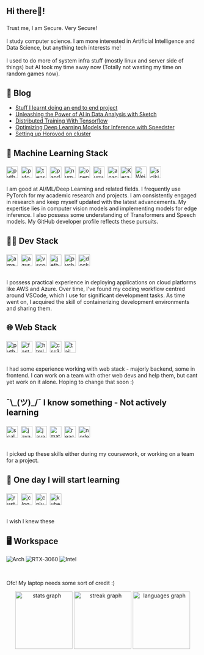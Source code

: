 <h2 align="left">Hi there👋!</h2>

###

<p align="left">Trust me, I am Secure. Very Secure!<br><br>I study computer science. I am more interested in Artificial Intelligence and Data Science, but anything tech interests me!<br><br>I used to do more of system infra stuff (mostly linux and server side of things) but AI took my time away now (Totally not wasting my time on random games now).</p>

## 📝 Blog
<!-- BLOGPOSTS:START -->
- [Stuff I learnt doing an end to end project](https://supersecurehuman.github.io/My-Tips-working-On-End-To-End-Project/)
- [Unleashing the Power of AI in Data Analysis with Sketch](https://supersecurehuman.github.io/Sketch-The-AI-DataFrame-Master/)
- [Distributed Training With Tensorflow](https://supersecurehuman.github.io/Tensorflow-Distribtuted-Training/)
- [Optimizing Deep Learning Models for Inference with Speedster](https://supersecurehuman.github.io/Speedster-Optimize-Deep-Learning-Models-For-Inference/)
- [Setting up Horovod on cluster](https://supersecurehuman.github.io/Horovod-Setup/)
<!-- BLOGPOSTS:END -->

###

<h2 align="left">🤖 Machine Learning Stack</h2>

###

<div align="left">
<img src="https://img.shields.io/badge/Python-3776AB?logo=python&logoColor=white&style=for-the-badge" height="30"
  alt="python logo" />
  <img width="0" />
<img src="https://img.shields.io/badge/PyTorch-EE4C2C?logo=pytorch&logoColor=white&style=for-the-badge" height="30"
  alt="pytorch logo" />
  <img width="0" />
<img src="https://img.shields.io/badge/TensorFlow-FF6F00?logo=tensorflow&logoColor=black&style=for-the-badge"
  height="30" alt="tensorflow logo" />
  <img width="0" />
<img src="https://img.shields.io/badge/pandas-150458?logo=pandas&logoColor=white&style=for-the-badge" height="30"
  alt="pandas logo" />
  <img width="0" />
<img src="https://img.shields.io/badge/NumPy-013243?logo=numpy&logoColor=white&style=for-the-badge" height="30"
  alt="numpy logo" />
  <img width="0" />
<img src="https://img.shields.io/badge/OpenCV-5C3EE8?logo=opencv&logoColor=white&style=for-the-badge" height="30"
  alt="opencv logo" />
  <img width="0" />
<img src="https://img.shields.io/badge/Jupyter-F37626?logo=jupyter&logoColor=black&style=for-the-badge" height="30"
  alt="jupyter logo" />
  <img width="0" />
<img src="https://img.shields.io/badge/Anaconda-44A833?logo=anaconda&logoColor=white&style=for-the-badge" height="30"
  alt="anaconda logo" />
<img src="https://img.shields.io/badge/Keras-%23D00000.svg?style=for-the-badge&logo=Keras&logoColor=white" height="30" alt="Keras logo" />
  <img width="0" />
<img src="https://img.shields.io/badge/Weights_&_Biases-FFBE00?style=for-the-badge&logo=WeightsAndBiases&logoColor=white" height="30" alt="Weights & Biases logo" />
  <img width="0" />
<img src="https://img.shields.io/badge/scikit--learn-%23F7931E.svg?style=for-the-badge&logo=scikit-learn&logoColor=white" height="30" alt="scikit-learn logo" />
</div>

<br>
I am good at AI/ML/Deep Learning and related fields. I frequently use PyTorch for my academic research and projects. I am consistently engaged in research and keep myself updated with the latest advancements. My expertise lies in computer vision models and implementing models for edge inference. I also possess some understanding of Transformers and Speech models. My GitHub developer profile reflects these pursuits.

###

<h2 align="left">👨‍💻 Dev Stack</h2>

###

<div align="left">
  <img src="https://img.shields.io/badge/Amazon AWS-232F3E?logo=amazonaws&logoColor=white&style=for-the-badge" height="30" alt="amazonwebservices logo"  />
  <img width="0" />
  <img src="https://img.shields.io/badge/Microsoft Azure-0078D4?logo=microsoftazure&logoColor=white&style=for-the-badge" height="30" alt="azure logo"  />
  <img width="0" />
  <img src="https://img.shields.io/badge/Visual Studio Code-007ACC?logo=visualstudiocode&logoColor=white&style=for-the-badge" height="30" alt="vscode logo"  />
  <img width="0" />
  <img src="https://img.shields.io/badge/JetBrains-000000?logo=jetbrains&logoColor=white&style=for-the-badge" height="30" alt="jetbrains logo"  />
  <img width="0" />
  <img src="https://img.shields.io/badge/PyCharm-000000?logo=pycharm&logoColor=white&style=for-the-badge" height="30" alt="pycharm logo"  />
  <img width="0" />
  <img src="https://img.shields.io/badge/Docker-2496ED?logo=docker&logoColor=white&style=for-the-badge" height="30" alt="docker logo"  />
</div>

<br>

I possess practical experience in deploying applications on cloud platforms like AWS and Azure. Over time, I've found my coding workflow centred around VSCode, which I use for significant development tasks. As time went on, I acquired the skill of containerizing development environments and sharing them.

###

<h2 align="left">🌐 Web Stack</h2>

###

<div align="left">
  <img src="https://img.shields.io/badge/Python-3776AB?logo=python&logoColor=white&style=for-the-badge" height="30" alt="python logo"  />
  <img width="0" />
  <img src="https://img.shields.io/badge/FastAPI-009688?logo=fastapi&logoColor=white&style=for-the-badge" height="30" alt="fastapi logo"  />
  <img width="0" />
  <img src="https://img.shields.io/badge/HTML5-E34F26?logo=html5&logoColor=white&style=for-the-badge" height="30" alt="html5 logo"  />
  <img width="0" />
  <img src="https://img.shields.io/badge/CSS3-1572B6?logo=css3&logoColor=white&style=for-the-badge" height="30" alt="css3 logo"  />
  <img width="0" />
  <img src="https://img.shields.io/badge/Tailwind CSS-06B6D4?logo=tailwindcss&logoColor=black&style=for-the-badge" height="30" alt="tailwindcss logo"  />
</div>

<br>

I had some experience working with web stack - majorly backend, some in frontend. I can work on a team with other web devs and help them, but cant yet work on it alone. Hoping to change that soon :)

###

<h2 align="left">¯\_(ツ)_/¯ I know something - Not actively learning</h2>

###

<div align="left">
  <img src="https://skillicons.dev/icons?i=scala" height="30" alt="scala logo"  />
  <img width="0" />
  <img src="https://skillicons.dev/icons?i=js" height="30" alt="javascript logo"  />
  <img width="0" />
  <img src="https://skillicons.dev/icons?i=java" height="30" alt="java logo"  />
  <img width="0" />
  <img src="https://skillicons.dev/icons?i=matlab" height="30" alt="matlab logo"  />
  <img width="0" />
  <img src="https://skillicons.dev/icons?i=react" height="30" alt="react logo"  />
  <img width="0" />
  <img src="https://skillicons.dev/icons?i=nodejs" height="30" alt="nodejs logo"  />
</div>

<br>

I picked up these skills either during my coursework, or working on a team for a project. 

###

<h2 align="left">📙 One day I will start learning</h2>

###

<div align="left">
  <img src="https://img.shields.io/badge/Rust-000000?logo=rust&logoColor=white&style=for-the-badge" height="30" alt="rust logo"  />
  <img width="0" />
  <img src="https://img.shields.io/badge/C-A8B9CC?logo=c&logoColor=black&style=for-the-badge" height="30" alt="c logo"  />
  <img width="0" />
  <img src="https://img.shields.io/badge/C++-00599C?logo=cplusplus&logoColor=white&style=for-the-badge" height="30" alt="cplusplus logo"  />
  <img width="0" />
  <img src="https://img.shields.io/badge/Kubernetes-326CE5?logo=kubernetes&logoColor=white&style=for-the-badge" height="30" alt="kubernetes logo"  />
</div>

<br>

I wish I knew these

###

## 🖥️ Workspace

![Arch](https://img.shields.io/badge/Arch%20Linux-1793D1?logo=arch-linux&logoColor=fff&style=for-the-badge)
![RTX-3060](https://img.shields.io/badge/NVIDIA-RTX_3060-76B900?style=for-the-badge&logo=nvidia&logoColor=white)
![Intel](https://img.shields.io/badge/Intel-Core_i7_11800H-0071C5?style=for-the-badge&logo=intel&logoColor=white)

<br>

Ofc! My laptop needs some sort of credit :)

<div align="center">
  <img src="https://github-readme-stats.vercel.app/api?username=SuperSecureHuman&hide_title=false&hide_rank=false&show_icons=true&include_all_commits=true&count_private=true&disable_animations=true&theme=github_dark&locale=en&hide_border=true" height="150" alt="stats graph"  />
  <img src="https://streak-stats.demolab.com?user=SuperSecureHuman&locale=en&mode=daily&theme=github_dark&hide_border=true&border_radius=5" height="150" alt="streak graph"  />
  <img src="https://github-readme-stats.vercel.app/api/top-langs?username=SuperSecureHuman&locale=en&hide_title=false&layout=compact&card_width=320&langs_count=5&theme=github_dark&hide_border=true" height="150" alt="languages graph"  />
</div>

###
